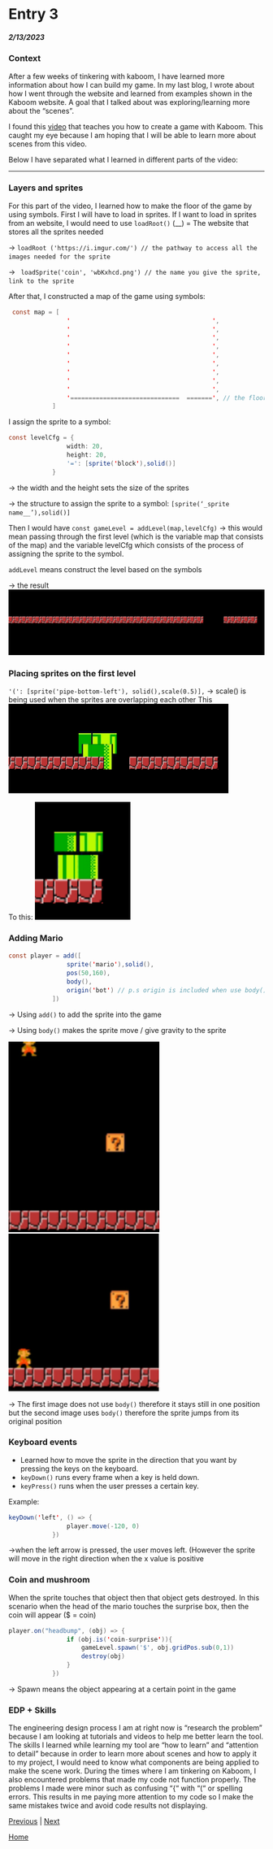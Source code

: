 # Entry 3
##### 2/13/2023

### Context
After a few weeks of tinkering with kaboom, I have learned more information about how I can build my game. In my last blog, I wrote about how I went through the website and learned from examples shown in the Kaboom website. A goal that I talked about was exploring/learning more about the “scenes”.

I found this [video](https://www.youtube.com/watch?v=2nucjefSr6I) that teaches you how to create a game with Kaboom. This caught my eye because I am hoping that I will be able to learn more about scenes from this video.

Below I have separated what I learned in different parts of the video:

------------------

### Layers and sprites
For this part of the video, I learned how to make the floor of the game by using symbols.
First I will have to load in sprites.
 If I want to load in sprites from an website, I would need to use `loadRoot()` (__) = The website that stores all the sprites needed

→    `loadRoot ('https://i.imgur.com/') // the pathway to access all the images needed for the sprite`

→   ` loadSprite('coin', 'wbKxhcd.png') // the name you give the sprite, link to the sprite`

After that, I constructed a map of the game using symbols:
```java
 const map = [
                '                                       ',
                '                                       ',
                '                                       ',
                '                                       ',
                '                                       ',
                '                                       ',
                '                                       ',
                '                                       ',
                '                                       ',
                '==============================  =======', // the floor of the game
            ]
```


I assign the sprite to a symbol:
```java
const levelCfg = {
                width: 20,
                height: 20,
                '=': [sprite('block'),solid()]
            }
```
→ the width and the height sets the size of the sprites

→  the structure to assign the sprite to a symbol: `[sprite(‘_sprite name__’),solid()]`

Then I would have
`const gameLevel = addLevel(map,levelCfg)`
→ this would mean passing through the first level (which is the variable map that consists of the map) and the variable levelCfg which consists of the process of assigning the sprite to the symbol.

`addLevel` means construct the level based on the symbols

→ the result
![img of floor](../tinker-img/floor.png)

### Placing sprites on the first level
`'(': [sprite('pipe-bottom-left'), solid(),scale(0.5)],`
→ scale() is being used when the sprites are overlapping each other
 This
![img of overlap](../tinker-img/overlap.png)

To this:
![img of fixoverlap](../tinker-img/fixoverlap.png)

### Adding Mario
```java
const player = add([
                sprite('mario'),solid(),
                pos(50,160),
                body(),
                origin('bot') // p.s origin is included when use body()
            ])
```
→ Using `add()` to add the sprite into the  game

→ Using `body()` makes the sprite move / give gravity to the sprite

![img of marionobody()](../tinker-img/mario_nobody.png)
![img of mariobody()](../tinker-img/mariobody.png)

→ The first image does not use `body()` therefore it stays still in one position but the second image uses `body()` therefore the sprite jumps from its original position

### Keyboard events
* Learned how to move the sprite in the direction that you want by pressing the keys on the keyboard.
* `keyDown()` runs every frame when a key is held down.
* `keyPress()` runs when the user presses a certain key.

Example:
```java
keyDown('left', () => {
                player.move(-120, 0)
            })
```

→when the left arrow is pressed, the user moves left. (However the sprite will move in the right direction when the x value is positive

### Coin and mushroom
When the sprite touches that object then that object gets destroyed. In this scenario when the head of the mario touches the surprise box, then the coin will appear ($ = coin)
```java
player.on("headbump", (obj) => {
                if (obj.is('coin-surprise')){
                    gameLevel.spawn('$', obj.gridPos.sub(0,1))
                    destroy(obj)
                }
            })
```

→ Spawn means the object appearing at a certain point in the game


### EDP + Skills
The engineering design process I am at right now is “research the problem” because I am looking at tutorials and videos to help me better learn the tool. The skills I learned while learning my tool are “how to learn” and “attention to detail” because in order to learn more about scenes and how to apply it to my project, I would need to know what components are being applied to make the scene work. During the times where I am tinkering on Kaboom, I also encountered problems that made my code not function properly. The problems I made were minor such as confusing “{“ with “(“ or spelling errors. This results in me paying more attention to my code so I make the same mistakes twice and avoid code results not displaying.

[Previous](entry02.md) | [Next](entry04.md)

[Home](../README.md)
